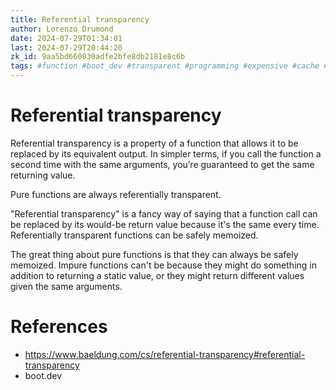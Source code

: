 ```yaml
---
title: Referential transparency
author: Lorenzo Drumond
date: 2024-07-29T01:34:01
last: 2024-07-29T20:44:20
zk_id: 9aa5bd660830adfe2bfe8db2181e8c6b
tags: #function #boot_dev #transparent #programming #expensive #cache #store #speed #algorithm #optimal #referential #dynamic #efficient #optimization #memoization
---
```



# Referential transparency

Referential transparency is a property of a function that allows it to be replaced by its equivalent output. In simpler terms, if you call the function a second time with the same arguments, you’re guaranteed to get the same returning value.

Pure functions are always referentially transparent.

"Referential transparency" is a fancy way of saying that a function call can be replaced by its would-be return value because it's the same every time. Referentially transparent functions can be safely memoized.

The great thing about pure functions is that they can always be safely memoized. Impure functions can't be because they might do something in addition to returning a static value, or they might return different values given the same arguments.

# References

- https://www.baeldung.com/cs/referential-transparency#referential-transparency
- boot.dev
